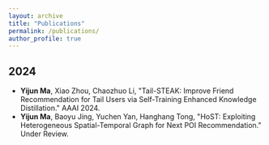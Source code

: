 ```yaml
---
layout: archive
title: "Publications"
permalink: /publications/
author_profile: true
---
```


## 2024
- **Yijun Ma**, Xiao Zhou, Chaozhuo Li, "Tail-STEAK: Improve Friend Recommendation for Tail Users via Self-Training Enhanced Knowledge Distillation." AAAI 2024.
- **Yijun Ma**, Baoyu Jing, Yuchen Yan, Hanghang Tong, "HoST: Exploiting Heterogeneous Spatial-Temporal Graph for Next POI Recommendation." Under Review.


<!-- <a href="https://antman9914.github.io/files/Yijun_KDD23_HoST.pdf">paper</a> -->
  
<!-- **Self-Knowledge Distillation for Tail User Representation**

**Yijun Ma**, Jianxun Lian, Chaozhuo Li, Xiao Zhou, Xing Xie

*under review* 
 -->
    

<!-- {% if author.googlescholar %}
  You can also find my articles on <u><a href="{{author.googlescholar}}">my Google Scholar profile</a>.</u>
{% endif %}

{% include base_path %}

{% for post in site.publications reversed %}
  {% include archive-single.html %}
{% endfor %} -->
